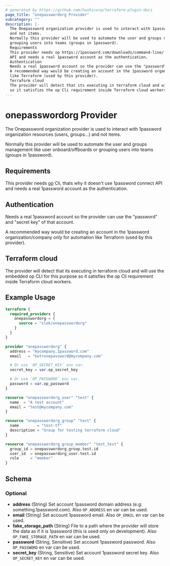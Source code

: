 ```yaml
---
# generated by https://github.com/hashicorp/terraform-plugin-docs
page_title: "onepasswordorg Provider"
subcategory: ""
description: |-
  The Onepassword organization provider is used to interact with 1password organization resources (users, groups...)
  and not items.
  Normally this provider will be used to automate the user and groups management like user onboard/offboards or
  grouping users into teams (groups in 1password).
  Requirements
  This provider needs op https://1password.com/downloads/command-line/ Cli, thats why it doesn't use 1password connect
  API and needs a real 1password account as the authentication.
  Authentication
  Needs a real 1password account so the provider can use the "password" and "secret key" of that account.
  A recommended way would be creating an account in the 1password organization/company only for automation
  like Terraform (used by this provider).
  Terraform cloud
  The provider will detect that its executing in terraform cloud and will use the embedded op CLI for this purpose
  so it satisfies the op Cli requirement inside Terraform cloud workers.
---
```


# onepasswordorg Provider

The Onepassword organization provider is used to interact with 1password organization resources (users, groups...)
and not items.

Normally this provider will be used to automate the user and groups management like user onboard/offboards or
grouping users into teams (groups in 1password).

## Requirements

This provider needs [op](https://1password.com/downloads/command-line/) Cli, thats why it doesn't use 1password connect
API and needs a real 1password account as the authentication.

## Authentication

Needs a real 1password account so the provider can use the "password" and "secret key" of that account.

A recommended way would be creating an account in the 1password organization/company only for automation
like Terraform (used by this provider).

## Terraform cloud

The provider will detect that its executing in terraform cloud and will use the embedded op CLI for this purpose
so it satisfies the op Cli requirement inside Terraform cloud workers.

## Example Usage

```terraform
terraform {
  required_providers {
    onepasswordorg = {
      source = "slok/onepasswordorg"
    }
  }
}

provider "onepasswordorg" {
  address = "mycompany.1password.com"
  email   = "bot+onepassword@mycompany.com"

  # Or use `OP_SECRET_KEY` env var.
  secret_key = var.op_secret_key

  # Or use `OP_PASSWORD` env var.
  password = var.op_password
}

resource "onepasswordorg_user" "test" {
  name  = "A test account"
  email = "test@mycompany.com"
}

resource "onepasswordorg_group" "test" {
  name        = "test-tf"
  description = "Group for testing terraform cloud"
}

resource "onepasswordorg_group_member" "test_test" {
  group_id = onepasswordorg_group.test.id
  user_id  = onepasswordorg_user.test.id
  role     = "member"
}
```

<!-- schema generated by tfplugindocs -->
## Schema

### Optional

- **address** (String) Set account 1password domain address (e.g: something.1password.com). Also `OP_ADDRESS` en var can be used.
- **email** (String) Set account 1password email. Also `OP_EMAIL` en var can be used.
- **fake_storage_path** (String) File to a path where the provider will store the data as if it is 1password (this is used only on development). Also `OP_FAKE_STORAGE_PATH` en var can be used.
- **password** (String, Sensitive) Set account 1password password. Also `OP_PASSWORD` en var can be used.
- **secret_key** (String, Sensitive) Set account 1password secret key. Also `OP_SECRET_KEY` en var can be used.
